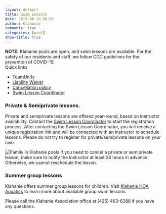 ```yaml
---
layout: default
title: Swim Lessons
date: 2019-06-10 06:01
author: Klahanie
comments: true
categories: [pool]
show-title: true
---
```


<div class="alert alert-warning">
<strong>NOTE:</strong> Klahanie pools are open, and swim lessons are available. For the safety of our residents and staff, we follow CDC guidelines for the prevention of COVID-19.   
</div>

<div class="card float-right ml-4 mb-4">
  <div class="card-header">
    Quick links
  </div>
  <ul class="list-group list-group-flush">
    <li class="list-group-item"><a href="https://www.teamunify.com/cmkhoaa">TeamUnify</a></li>
    <li class="list-group-item"><a href="{{site.url}}/files/liability-waiver.pdf">Liability Waiver</a></li>
    <li class="list-group-item"><a href="{{site.url}}/files/cancellation-policy.pdf">Cancellation policy</a></li>
    <li class="list-group-item"><a href="mailto:swimlessons@klahanie.com">Swim Lesson Coordinator</a></li>
  </ul>
</div>


### Private &amp; Semiprivate lessons. 

Private and semiprivate lessons are offered year-round, based on instructor availability. Contact the [Swim Lesson Coordinator](mailto:swimlessons@klahanie.com) to start the registration process. After contacting the Swim Lesson Coordinator, you will receive a unique registration link and will be connected with an instructor to schedule lessons. Please do not try to register for private/semiprivate lessons on your own.

<img src="{{site.url}}/images/swim-1.jpg" class="float-right" style="max-width:200px;" alt="Family in Klahanie pools" >
If you need to cancel a private or semiprivate lesson, make sure to notify the instructor at least 24 hours in advance. Otherwise, we cannot reschedule the lesson.

### Summer group lessons

Klahanie offers summer group lessons for children. Visit [Klahanie HOA Aquatics](https://www.teamunify.com/SubTabGeneric.jsp?team=cmkhoaa&_stabid_=167646) to learn more about available group swim lessons.

Please call the Klahanie Association office at (425) 463-6388 if you have any questions.
